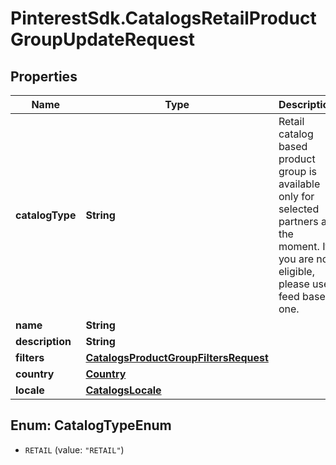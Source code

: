 # PinterestSdk.CatalogsRetailProductGroupUpdateRequest

## Properties

Name | Type | Description | Notes
------------ | ------------- | ------------- | -------------
**catalogType** | **String** | Retail catalog based product group is available only for selected partners at the moment. If you are not eligible, please use feed based one. | [optional] 
**name** | **String** |  | [optional] 
**description** | **String** |  | [optional] 
**filters** | [**CatalogsProductGroupFiltersRequest**](CatalogsProductGroupFiltersRequest.md) |  | [optional] 
**country** | [**Country**](Country.md) |  | [optional] 
**locale** | [**CatalogsLocale**](CatalogsLocale.md) |  | [optional] 



## Enum: CatalogTypeEnum


* `RETAIL` (value: `"RETAIL"`)




